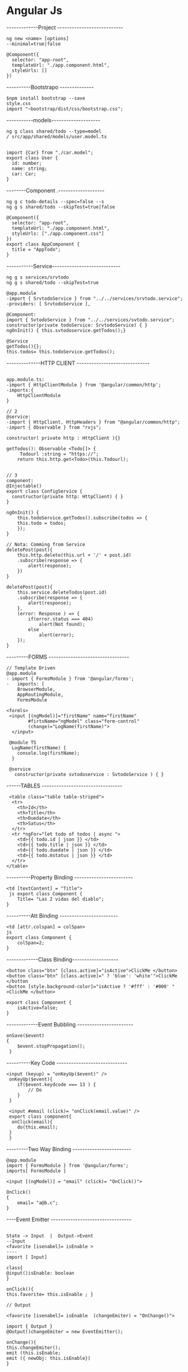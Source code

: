 # Angular Js #

-------------Project ---------------------------  

```  
ng new <name> [options]
--minimal=true|false

@Component({
  selector: "app-root",
  templateUrl: "./app.component.html",
  styleUrls: []
})

```
----------Bootstrapo --------------

```
$npm install bootstrap --save
style.css
import "~bootstrap/dist/css/bootstrap.css";
```

-----------models--------------------

```
ng g class shared/todo --type=model
/ src/app/shared/models/user.model.ts


import {Car} from "./car.model";
export class User {
  id: number;
  name: string;
  car: Car;
}
```

--------Component .-------------------
```
ng g c todo-details --spec=false --s
ng g s shared/todo --skipTest=true|false

@Component({
  selector: "app-root",
  templateUrl: "./app.component.html",
  styleUrls: ["./app.component.css"]
})
export class AppComponent {
  title = "AppTodo";
}
```

-----------Service----------------------------

```
ng g s services/srvtodo
ng g s shared/todo --skipTest=true

@app.module
-import { SrvtodoService } from "../../services/srvtodo.service";
-providers: [ SrvtodoService ],

@Component:
import { SvtodoService } from "../../services/svtodo.service";
constructor(private todoService: SrvtodoService) { }
ngOnInit() { this.svtodoservice.getTodos();}

@Service
getTodos(){};
this.todos= this.todoService.getTodos();
```

--------------HTTP CLIENT ------------------------------
``` 

app.module.ts: 
-import { HttpClientModule } from '@angular/common/http';
-imports:{
	HttpClientModule
}

// 2
@service: 
-import { HttpClient, HttpHeaders } from "@angular/common/http";
-import { Observable } from "rxjs";

constructor( private http : HttpClient ){}

getTodos(): Observable <Todo[]> {
	 Todourl :string = "https://";
	return this.http.get<Todo>(this.Todourl);


// 3
component:
@Injectable()
export class ConfigService {
  constructor(private http: HttpClient) { }
}

ngOnInit() {
	this.todoService.getTodos().subscribe(todos => {
	this.todo = todos;
	});
}

// Nota: Comming from Service 
deletePost(post){
	this.http.delete(this.url + '/' + post.id)
	.subscribe(response => {
		alert(response);
	})
}

deletePost(post){
	this.service.deleteTodos(post.id)
	.subscribe(response => {
		alert(response);
	},
	(error: Response ) => { 
		if(error.status === 404)
			alert(Not found);
		else
			alert(error);
	});
}

```

---------FORMS ---------------------------------

```
// Template Driven 
@app.module 
- import { FormsModule } from '@angular/forms';
-   imports: [
    BrowserModule,
    AppRoutingModule,
    FormsModule

<formls>
 <input [(ngModel)]="firstName" name="firstName" 
		#firtsName="ngModel" class="form-control" 
		(change)="LogName(firstName)">
  </input>
		
 @module TS 
  LogName(firstName) {
    console.log(firstName);
  }
  
 @service 
   constructor(private svtodoservice : SvtodoService ) { }
```

------TABLES  ---------------------------------

```
 <table class="table table-striped">
  <tr>
    <th>Id</th>
    <th>Title</th>
    <th>Duedate</th>
    <th>Satus</th>
  </tr>
  <tr *ngFor="let todo of todos | async ">
    <td>{{ todo.id | json }} </td>
    <td>{{ todo.title | json }} </td>
    <td>{{ todo.duedate | json }} </td>
    <td>{{ todo.mstatus | json }} </td>
  </tr>
</table>

```


----------Property Binding ------------------------ 

```
<td [textContent] = "Title">
 js export class Component {
	Title= "Las 2 vidas del diablo";
}
```
----------Att Binding ------------------------ 

```
<td [attr.colspan] = colSpan>
js
export class Component {
	colSpan=2;
}
```

-------------Class Binding-------------------

```
<button class="btn" [class.active]="isActive">ClickMe </button>
<button class="btn" [class.active]=" ? 'blue': 'white'">ClickMe </button
<button [style.background-color]="isActive ? '#fff' : '#000' " >ClickMe </button>

export class Component {
	isActive=false;
}

``` 

-------------Event Bubbling -----------------------

```
onSave($event)
{
	$event.stopPropagation();
 }

```
----------Key Code -----------------------------


```
<input (keyup) = "onKeyUp($event)" />
 onKeyUp($event){
	if($event.keydcode === 13 ) {
		// Do 
	}
 }
 
 <input #email (click)= "onClick(email.value)" />
 export class component{
  onClick(email){
	do(this.email);
 }
 }
```


---------Two Way Binding ------------------------

```
@app.module
import { FormsModule } from '@angular/forms';
imports[ FormsModule ]

<input [(ngModel)] = "email" (click)= "OnClick()">

OnClick()
{
	email= "a@b.c";
}
```

----Event Emitter  ---------------------------------

```

State -> Input  |  Output->Event
--Input 
<favorite [isenabel]= isEnable >
----
import [ Input]

class{
@input()isEnable: boolean
}

onClick(){
this.favorite= this.isEnable ; }

// Output 

<favorite [isenabel]= isEnable  (changeEmiter) = "OnChange()">

import { Output }
@Output()changeEmiter = new EventEmitter();

onChange(){
this.changeEmiter();
emit (this.isEnable;
emit ({ newObj: this.isEnable})
}
```